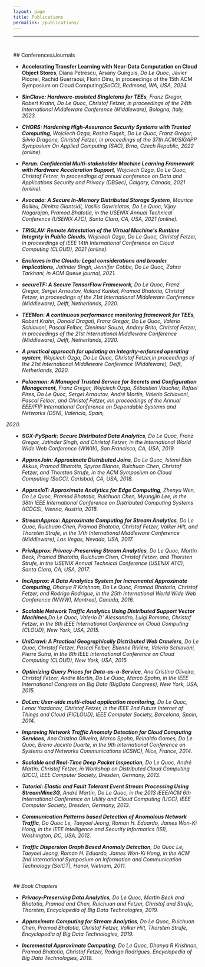 ```yaml
---
layout: page
title: Publications
permalink: /publications/
---
```


-----
<hr style="height:10pt; visibility:hidden;" />
## Conferences/Journals

- **Accelerating Transfer Learning with Near-Data Computation on Cloud Object Stores**, Diana Petrescu, Arsany Guirguis, _Do Le Quoc_, Javier Picorel, Rachid Guerraoui, Florin Dinu, in proceedings of the 15th ACM Symposium on Cloud Computing(<em><a class="tosu">SoCC</a>), Redmond, WA, USA, 2024.

- **SinClave: Hardware-assisted Singletons for TEEs**, Franz Gregor, Robert Krahn,  _Do Le Quoc_, Christof Fetzer, in proceedings of the 24th International Middleware Conference (<em><a class="tosu">Middleware</a>), Bologna, Italy, 2023.

- **CHORS: Hardening High-Assurance Security Systems with Trusted Computing**, Wojciech Ozga, Rasha Faqeh, _Do Le Quoc_, Franz Gregor, Silvio Dragone, Christof Fetzer, in proceedings of the 37th ACM/SIGAPP Symposium On Applied Computing (<em><a class="tosu">SAC</a>), Brno, Czech Republic, 2022 (online).

- **Perun: Confidential Multi-stakeholder Machine Learning Framework with Hardware Acceleration Support**, Wojciech Ozga, _Do Le Quoc_, Christof Fetzer, in proceedings of annual conference on Data and Applications Security and Privacy (<em><a class="tosu">DBSec</a>), Calgary, Canada, 2021 (online).

- **Avocado: A Secure In-Memory Distributed Storage System**, Maurice Bailleu, Dimitra Giantsidi, Vasilis Gavrielatos, _Do Le Quoc_, Vijay Nagarajan, Pramod Bhatotia, in the USENIX Annual Technical Conference (<em><a class="tosu">USENIX ATC</a>), Santa Clara, CA, USA, 2021 (online).

- **TRIGLAV: Remote Attestation of the Virtual Machine's Runtime Integrity in Public Clouds**, Wojciech Ozga, _Do Le Quoc_, Christof Fetzer, in proceedings of IEEE 14th International Conference on Cloud Computing (<em><a class="tosu">CLOUD</a>), 2021 (online).	

- **Enclaves in the Clouds: Legal considerations and broader implications**, Jatinder Singh, Jennifer Cobbe, _Do Le Quoc_, Zahra Tarkhani, in <em><a class="tosu">ACM Queue</a> journal, 2021.

- **secureTF: A Secure TensorFlow Framework**, _Do Le Quoc_, Franz Gregor, Sergei Arnautov,
Roland Kunkel, Pramod Bhatotia, Christof Fetzer, in proceedings of the 21st International Middleware Conference (<em><a class="tosu">Middleware</a>), Delft, Netherlands, 2020.

- **TEEMon: A continuous performance monitoring framework for TEEs**, Robert Krahn, Donald Dragoti, Franz Gregor, _Do Le Quoc_, Valerio Schiavoni, Pascal Felber, Clenimar Souza, Andrey Brito, Christof Fetzer, in proceedings of the 21st International Middleware Conference (<em><a class="tosu">Middleware</a>), Delft, Netherlands, 2020.

- **A practical approach for updating an integrity-enforced operating system**, Wojciech Ozga, _Do Le Quoc_, Christof Fetzer,in proceedings of the 21st International Middleware Conference (<em><a class="tosu">Middleware</a>), Delft, Netherlands, 2020.

- **Palaemon: A Managed Trusted Service for Secrets and Configuration Management**, Franz Gregor, Wojciech Ozga, Sébastien Vaucher, Rafael Pires, _Do Le Quoc_, Sergei Arnautov, André Martin, Valerio Schiavoni, Pascal Felber, and Christof Fetzer, inn proceedings of the Annual EEE/IFIP International Conference on Dependable Systems and Networks (<em><a class="tosu">DSN</a>), Valencia, Spain,
2020.

- **SGX-PySpark: Secure Distributed Data Analytics**, _Do Le Quoc_, Franz Gregor, Jatinder Singh, and Christof Fetzer, in the International World Wide Web Conference (<em><a class="tosu">WWW</a>), San Francisco, CA, USA, 2019.

- **ApproxJoin: Approximate Distributed Joins**, _Do Le Quoc_, Istemi Ekin Akkus, Pramod Bhatotia, Spyros Blanas, Ruichuan Chen, Christof Fetzer, and Thorsten Strufe, in the ACM Symposium on Cloud Computing (<em><a class="tosu">SoCC</a>), Carlsbad, CA, USA, 2018.

- **ApproxIoT: Approximate Analytics for Edge Computing**, Zhenyu Wen, _Do Le Quoc_, Pramod Bhatotia, Ruichuan Chen, Myungjin Lee, in the 38th IEEE International Conference on Distributed Computing Systems (<em><a class="tosu">ICDCS</a>), Vienna, Austria, 2018.

- **StreamApprox: Approximate Computing for Stream Analytics**, _Do Le Quoc_, Ruichuan Chen, Pramod Bhatotia, Christof Fetzer, Volker Hilt, and Thorsten Strufe, in the 17th International Middleware Conference (<em><a class="tosu">Middleware</a>), Las Vegas, Nevada, USA, 2017.

- **PrivApprox: Privacy-Preserving Stream Analytics**, _Do Le Quoc_, Martin Beck,  Pramod Bhatotia,  Ruichuan Chen, Christof Fetzer, and Thorsten Strufe, in the USENIX Annual Technical Conference (<em><a class="tosu">USENIX ATC</a>), Santa Clara, CA, USA, 2017.

- **IncApprox: A Data Analytics System for Incremental Approximate Computing**, Dhanya R Krishnan, _Do Le Quoc_, Pramod Bhatotia, Christof Fetzer, and Rodrigo Rodrigue, in the 25th International World Wide Web Conference (<em><a class="tosu">WWW</a>), Montreal, Canada, 2016.

- **Scalable Network Traffic Analytics Using Distributed Support Vector Machines**,_Do Le Quoc_, Valerio D' Alessandro, Luigi Romano, Christof Fetzer, in the 8th IEEE International Conference on Cloud Computing (<em><a class="tosu">CLOUD</a>), New York, USA, 2015.

- **UniCrawl: A Practical Geographically Distributed Web Crawlers**, _Do Le Quoc_, Christof Fetzer, Pascal Felber,
    Étienne Rivière, Valerio Schiavoni, Pierre Sutra, in the 8th IEEE International Conference on Cloud Computing (<em><a class="tosu">CLOUD</a>), New York, USA, 2015.

- **Optimizing Query Prices for Data-as-a-Service**, Ana Cristina Oliveira, Christof Fetzer, Andre Martin, _Do Le Quoc_, Marco Spohn, in the IEEE International Congress on Big Data (<em><a class="tosu">BigData Congress</a>), New York, USA, 2015.

- **DoLen: User-side multi-cloud application monitoring**, _Do Le Quoc_, Lenar Yazdanov, Christof Fetzer, in the IEEE 2nd Future Internet of Things and Cloud (<em><a class="tosu">FICLOUD</a>), IEEE Computer Society, Barcelona, Spain, 2014.

- **Improving Network Traffic Anomaly Detection for Cloud Computing Services**, Ana Cristina Oliveira, Marco Spohn, Reinaldo Gomes, _Do Le Quoc_, Breno Jacinto Duarte, in the 9th International Conference on Systems and Networks Communications (<em><a class="tosu">ICSNC</a>), Nice, France, 2014.

- **Scalable and Real-Time Deep Packet Inspection**, _Do Le Quoc_, André Martin, Christof Fetzer, in Workshop on Distributed Cloud Computing (<em><a class="tosu">DCC</a>), IEEE Computer Society, Dresden, Germany, 2013.

- **Tutorial: Elastic and Fault Tolerant Event Stream Processing Using StreamMine3G**, André Martin, _Do Le Quoc_, in the 2013 IEEE/ACM 6th International Conference on Utility and Cloud Computing (<em><a class="tosu">UCC</a>), IEEE Computer Society, Dresden, Germany, 2013.

- **Communication Patterns based Detection of Anomalous Network Traffic**, _Do Quoc Le_, Taeyoel Jeong, Roman H. Eduardo, James Won-Ki Hong, in the IEEE Intelligence and Security Informatics (<em><a class="tosu">ISI</a>), Washington, DC, USA, 2012.

- **Traffic Dispersion Graph Based Anomaly Detection**, _Do Quoc Le_, Taeyoel Jeong, Roman H. Eduardo, James Won-Ki Hong, in the ACM 2nd International Symposium on Information and Communication Technology (<em><a class="tosu">SoICT</a>), Hanoi, Vietnam, 2011.

<hr style="height:8pt; visibility:hidden;" />
## Book Chapters 

- **Privacy-Preserving Data Analytics**, _Do Le Quoc_, Martin Beck and Bhatotia, Pramod and Chen, Ruichuan and Fetzer, Christof and Strufe, Thorsten, Encyclopedia of Big Data Technologies, 2019.

- **Approximate Computing for Stream Analytics**, _Do Le Quoc_, Ruichuan Chen, Pramod Bhatotia, Christof Fetzer, Volker Hilt, Thorsten Strufe, Encyclopedia of Big Data Technologies, 2019.

- **Incremental Approximate Computing**, _Do Le Quoc_, Dhanya R Krishnan, Pramod Bhatotia, Christof Fetzer, Rodrigo Rodrigues, Encyclopedia of Big Data Technologies, 2019.
